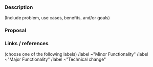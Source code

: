 ### Description

(Include problem, use cases, benefits, and/or goals)

### Proposal

### Links / references

(choose one of the following labels)
/label ~"Minor Functionality"
/label ~"Major Functionality"
/label ~"Technical change" 
